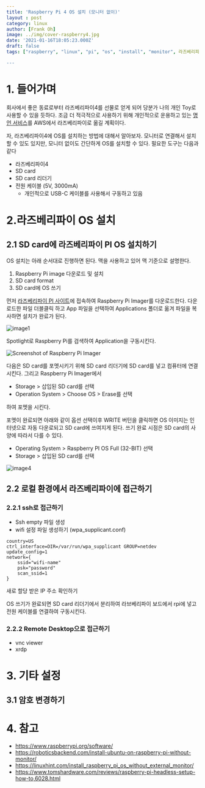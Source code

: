 ```yaml
---
title: 'Raspberry Pi 4 OS 설치 (모니터 없이)'
layout : post
category: linux
author: [Frank Oh]
image: ../img/cover-raspberry4.jpg
date: '2021-01-16T18:05:23.000Z'
draft: false
tags: ["raspberry", "linux", "pi", "os", "install", "monitor", 라즈베리파이", "설치", "모니터"]

---
```



# 1. 들어가며

회사에서 좋은 동료로부터 라즈베리파이4를 선물로 얻게 되어 당분가 나의 개인 Toy로 사용할 수 있을 듯하다. 조금 더 적극적으로 사용하기 위해 개인적으로 운용하고 있는 [명언 서비스](https://quote.advenoh.pe.kr/)를 AWS에서 라즈베리파이로 옮길 계획이다. 

자, 라즈베리파이4에 OS를 설치하는 방법에 대해서 알아보자. 모니터로 연결해서 설치할 수 있도 있지만, 모니터 없이도 간단하게 OS를 설치할 수 있다. 필요한 도구는 다음과 같다

- 라즈베리파이4
- SD card
- SD card 리더기
- 전원 케이블 (5V, 3000mA)
  - 개인적으로 USB-C 케이블를 사용해서 구동하고 있음

# 2.라즈베리파이 OS 설치

## 2.1 SD card에 라즈베리파이 PI OS 설치하기

OS 설치는 아래 순서대로 진행하면 된다. 맥을 사용하고 있어 맥 기준으로 설명한다.

1. Raspberry Pi image 다운로드 및 설치
2. SD card format
3. SD card에 OS 쓰기

먼저 [라즈베리파이 PI 사이트](https://www.raspberrypi.org/software/)에 접속하여 Raspberry Pi Imager를 다운로드한다. 다운로드한 파일 더블클릭 하고 App 파일을 선택하여 Applications 폴더로 옮겨 파일을 복사하면 설치가 완료가 된다. 

![image1](images/Raspberry-Pi-4-OS-설치-모니터-없이/image1.png)

Spotlight로 Raspberry Pi를 검색하여 Application을 구동시킨다. 

![Screenshot of Raspberry Pi Imager](images/Raspberry-Pi-4-OS-설치-모니터-없이/md-82e922d180736055661b2b9df176700c.png)

다음은 SD card를 포멧시키기 위해 SD card 리더기에 SD card를 넣고 컴퓨터에 연결시킨다. 그리고 Raspberry Pi Imager에서 

- Storage > 삽입된 SD card를 선택
- Operation System > Choose OS > Erase를 선택

하여 포멧을 시킨다. 

포멧이 완료되면 아래와 같이 옵션 선택이후 WRITE 버턴을 클릭하면 OS 이미지는 인터넷으로 자동 다운로되고 SD card에 쓰여지게 된다. 쓰기 완료 시점은 SD card의 사양에 따라서 다를 수 있다. 

- Operating System > Raspberry PI OS Full (32-BIT) 선택
- Storage > 삽입된 SD card를 선택

![image4](images/Raspberry-Pi-4-OS-설치-모니터-없이/image4-4020439.png)

## 2.2 로컬 환경에서 라즈베리파이에 접근하기



### 2.2.1 ssh로 접근하기

- Ssh empty 파일 생성
- wifi 설정 파일 생성하기 (wpa_supplicant.conf)

```
country=US
ctrl_interface=DIR=/var/run/wpa_supplicant GROUP=netdev
update_config=1
network={
    ssid="wifi-name"
    psk="password"
    scan_ssid=1
}
```

새로 할당 받은 IP 주소 확인하기

OS 쓰기가 완료되면 SD card 리더기에서 분리하여 라브베리파이 보드에서 rpi에 넣고 전원 케이블를 연결하여 구동시킨다. 

### 2.2.2 Remote Desktop으로 접근하기

- vnc viewer
- xrdp

# 3. 기타 설정

## 3.1 암호 변경하기








# 4. 참고

- https://www.raspberrypi.org/software/
- https://roboticsbackend.com/install-ubuntu-on-raspberry-pi-without-monitor/
- https://linuxhint.com/install_raspberry_pi_os_without_external_monitor/
- https://www.tomshardware.com/reviews/raspberry-pi-headless-setup-how-to,6028.html







